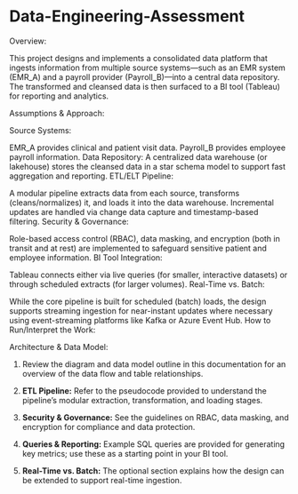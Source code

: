 # Data-Engineering-Assessment
Overview:

This project designs and implements a consolidated data platform that ingests information from multiple source systems—such as an EMR system (EMR_A) and a payroll provider (Payroll_B)—into a central data repository. The transformed and cleansed data is then surfaced to a BI tool (Tableau) for reporting and analytics.

Assumptions & Approach:

Source Systems:

EMR_A provides clinical and patient visit data.
Payroll_B provides employee payroll information.
Data Repository:
A centralized data warehouse (or lakehouse) stores the cleansed data in a star schema model to support fast aggregation and reporting.
ETL/ELT Pipeline:

A modular pipeline extracts data from each source, transforms (cleans/normalizes) it, and loads it into the data warehouse. Incremental updates are handled via change data capture and timestamp-based filtering.
Security & Governance:

Role-based access control (RBAC), data masking, and encryption (both in transit and at rest) are implemented to safeguard sensitive patient and employee information.
BI Tool Integration:

Tableau connects either via live queries (for smaller, interactive datasets) or through scheduled extracts (for larger volumes).
Real-Time vs. Batch:

While the core pipeline is built for scheduled (batch) loads, the design supports streaming ingestion for near-instant updates where necessary using event-streaming platforms like Kafka or Azure Event Hub.
How to Run/Interpret the Work:

Architecture & Data Model: 

1. Review the diagram and data model outline in this documentation for an overview of the data flow and table relationships.

2. **ETL Pipeline:** Refer to the pseudocode provided to understand the pipeline’s modular extraction, transformation, and loading stages.

3. **Security & Governance:** See the guidelines on RBAC, data masking, and encryption for compliance and data protection.

4. **Queries & Reporting:** Example SQL queries are provided for generating key metrics; use these as a starting point in your BI tool.

5. **Real-Time vs. Batch:** The optional section explains how the design can be extended to support real-time ingestion.
